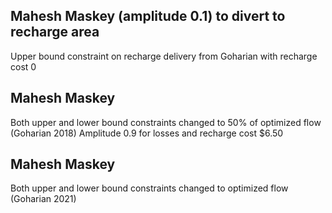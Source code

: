 ## Mahesh Maskey (amplitude 0.1) to divert to recharge area 
Upper bound constraint on recharge delivery from Goharian with recharge cost 0
## Mahesh Maskey
Both upper and lower bound constraints changed to 50% of optimized flow (Goharian 2018)
Amplitude 0.9 for losses and recharge cost $6.50

## Mahesh Maskey
 Both upper and lower bound constraints changed to optimized flow (Goharian 2021)
